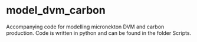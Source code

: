 # model_dvm_carbon
Accompanying code for modelling micronekton DVM and carbon production.
Code is written in python and can be found in the folder Scripts.
